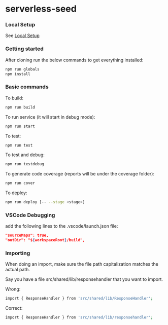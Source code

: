 # serverless-seed
### Local Setup
See [Local Setup](https://github.com/gastate/serverless-seed/wiki/Local-Setup)

### Getting started
After cloning run the below commands to get everything installed:
```sh
npm run globals
npm install
```

### Basic commands
To build:
```sh
npm run build
```

To run service (it will start in debug mode):
```sh
npm run start
```

To test:
```sh
npm run test
```

To test and debug:
```sh
npm run testdebug
```

To generate code coverage (reports will be under the coverage folder):
```sh
npm run cover
```

To deploy:
```sh
npm run deploy [-- --stage <stage>]
```

### VSCode Debugging
add the following lines to the .vscode/launch.json file:
```json
"sourceMaps": true,
"outDir": "${workspaceRoot}/build",
```


### Importing
When doing an import, make sure the file path capitalization matches the actual path.

Say you have a file src/shared/lib/responsehandler that you want to import.

Wrong:

```sh
import { ResponseHandler } from 'src/shared/lib/ResponseHandler';
```

Correct:

```sh
import { ResponseHandler } from 'src/shared/lib/responsehandler';
```